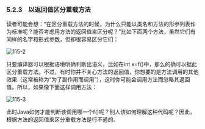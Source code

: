 ### 5.2.3　以返回值区分重载方法

读者可能会想：“在区分重载方法的时候，为什么只能以类名和方法的形参列表作为标准呢？能否考虑用方法的返回值来区分呢？”比如下面两个方法，虽然它们有同样的名字和形式参数，但却很容易区分它们：

![115-2](../Images/image02731.jpeg)

只要编译器可以根据语境明确判断出语义，比如在int x=f()中，那么的确可以据此区分重载方法。不过，有时你并不关心方法的返回值，你想要的是方法调用的其他效果（这常被称为“为了副作用而调用”），这时你可能会调用方法而忽略其返回值。所以，如果像下面这样调用方法：

![115-3](../Images/image02732.jpeg)

此时Java如何才能判断该调用哪一个f()呢？别人该如何理解这种代码呢？因此，根据方法的返回值来区分重载方法是行不通的。
